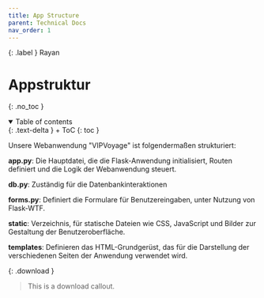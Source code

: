 ```yaml
---
title: App Structure
parent: Technical Docs
nav_order: 1
---
```


{: .label }
Rayan

# Appstruktur
{: .no_toc }


<details open markdown="block">
{: .text-delta }
<summary>Table of contents</summary>
+ ToC
{: toc }
</details>

Unsere Webanwendung "VIPVoyage" ist folgendermaßen strukturiert:

**app.py**: Die Hauptdatei, die die Flask-Anwendung initialisiert, Routen definiert und die Logik der Webanwendung steuert.

**db.py**: Zuständig für die Datenbankinteraktionen

**forms.py**: Definiert die Formulare für Benutzereingaben, unter Nutzung von Flask-WTF.

**static**: Verzeichnis, für statische Dateien wie CSS, JavaScript und Bilder zur Gestaltung der Benutzeroberfläche.

**templates**: Definieren das HTML-Grundgerüst, das für die Darstellung der verschiedenen Seiten der Anwendung verwendet wird.



{: .download }
> This is a download callout.
>



